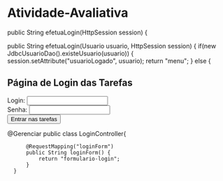 # Atividade-Avaliativa
public String efetuaLogin(HttpSession session) {

public String efetuaLogin(Usuario usuario, HttpSession session) {
    if(new JdbcUsuarioDao().existeUsuario(usuario)) {
        session.setAttribute("usuarioLogado", usuario);
        return "menu";
    } else {

<html>
          <body>
              <h2>Página de Login das Tarefas</h2>
              <form action="efetuaLogin" method="post">
                  Login: <input type="text" name="login" /> <br /> 
                  Senha: <input type="password" name="senha" /> <br />
                  <input type="submit" value="Entrar nas tarefas" /> 
              </form>
          </body>
      </html>
 @Gerenciar
      public class LoginController{

          @RequestMapping("loginForm")
          public String loginForm() {
              return "formulario-login";
          }
      }   
 
